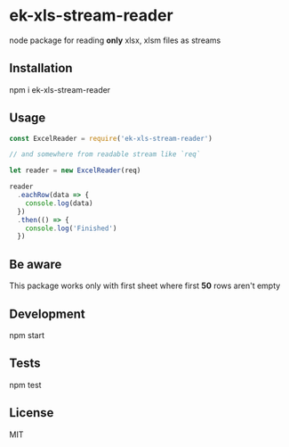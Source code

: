 # ek-xls-stream-reader

node package for reading **only** xlsx, xlsm files as streams

## Installation

  npm i ek-xls-stream-reader

## Usage

  ```js
  const ExcelReader = require('ek-xls-stream-reader')

  // and somewhere from readable stream like `req`

  let reader = new ExcelReader(req)

  reader
    .eachRow(data => {
      console.log(data)
    })
    .then(() => {
      console.log('Finished')
    })
  ```

## Be aware

  This package works only with first sheet where first **50** rows aren't empty

## Development

  npm start

## Tests

  npm test

## License

MIT
